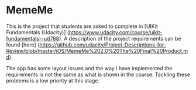 # MemeMe
This is the project that students are asked to complete in [UIKit Fundamentals (Udacity)] (https://www.udacity.com/course/uikit-fundamentals--ud788). 
A description of the project requirements can be found [here] (https://github.com/udacity/Project-Descriptions-for-Review/blob/master/iOS/MemeMe%202.0%20The%20Final%20Product.md). 

The app has some layout issues and the way I have implemented the requirements is not the same as what is shown in the course. Tackling these problems is a low priority at this stage.
